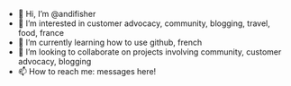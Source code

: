 - 👋 Hi, I’m @andifisher
- 👀 I’m interested in customer advocacy, community, blogging, travel, food, france
- 🌱 I’m currently learning how to use github, french
- 💞️ I’m looking to collaborate on projects involving community, customer advocacy, blogging
- 📫 How to reach me: messages here!

<!---
andifisher/andifisher is a ✨ special ✨ repository because its `README.md` (this file) appears on your GitHub profile.
You can click the Preview link to take a look at your changes.
--->
